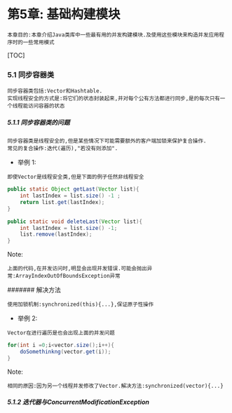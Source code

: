 # 第5章: 基础构建模块
```
本章目的:本章介绍Java类库中一些最有用的并发构建模块.及使用这些模块来构造并发应用程序时的一些常用模式
```
[TOC]

### 5.1 同步容器类
```
同步容器类包括:Vector和Hashtable.
实现线程安全的方式是:将它们的状态封装起来,并对每个公有方法都进行同步,是的每次只有一个线程能访问容器的状态
```

##### 5.1.1 同步容器类的问题
```
同步容器类是线程安全的,但是某些情况下可能需要额外的客户端加锁来保护复合操作.
常见的复合操作:迭代(遍历),"若没有则添加".
```
- 举例 1:
```
即使Vector是线程安全类,但是下面的例子任然非线程安全
```

```java
public static Object getLast(Vector list){
	int lastIndex = list.size() -1 ;
    return list.get(lastIndex);
}

public static void deleteLast(Vector list){
	int lastIndex = list.size() -1;
    list.remove(lastIndex);
}
```
Note:
```
上面的代码,在并发访问时,明显会出现并发错误.可能会抛出异常:ArrayIndexOutOfBoundsException异常
```
####### 解决方法
```
使用加锁机制:synchronized(this){...},保证原子性操作
```
- 举例 2:
```
Vector在进行遍历是也会出现上面的并发问题
```
```java
for(int i =0;i<vector.size();i++){
	doSomethinkng(vector.get(i));
}
```
Note:
```
相同的原因:因为另一个线程并发修改了Vector.解决方法:synchronized(vector){...}
```

##### 5.1.2 迭代器与ConcurrentModificationException
